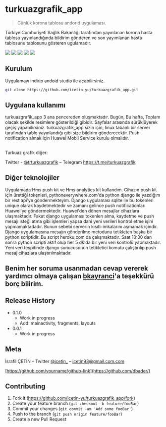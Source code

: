 # turkuazgrafik_app
> Günlük korona tablosu andorid uygulaması.



Türkiye Cumhuriyeti Sağlık Bakanlığı tarafından yayınlanan korona hasta tablosu yayınlandığında bildirim gönderen ve son yayımlanan hasta tablosunu tablosunu gösteren ugulamadır. 

![](covidapp_1.png) ![](covidapp_2.png) ![](covidapp_3.png) ![](covidapp_4.png) ![](covidapp_5.png)

## Kurulum

Uygulamayı indirip andoid studio ile açabilirsiniz.
```sh
git clone https://github.com/icetin-yu/turkuazgrafik_app.git
```


## Uygulana kullanımı

turkuazgrafik_app 3 ana pencereden oluşmaktadır. Bugün, Bu hafta, Toplam olacak şekilde resimlere gösterildiği gibidir. Sayfalar arasında sürüklüyerek geçiş yapabilirsiniz.
turkuazgrafik_app sizin için, linux tabanlı bir server tarafından tablo yayınlandığı gibi size bildirim gönderecektir.
Push notification almak için Huawei Mobil Service kurulu olmalıdır.

##
Turkuaz grafik diğer:

Twitter - [@trturkuazgrafik](https://twitter.com/trturkuazgrafik) – Telegram https://t.me/turkuazgrafik


## Diğer teknolojiler
Uygulamada Hms push kit ve Hms analytics kit kullandım. 
Cihazın push kit için ürettiği tokenleri, pythoneverywhere.com'da python django ile yazdığım bir rest api'ye göndermekteyim.
Django uygulaması sqlite ile bu tokenleri unique olarak kaydetmektedir ve zamanı gelince push notificationları Huawei'ye göndermektedir. Huawei'den dönen mesajlar cihazlara ulaşmaktadır.
Fakat django uygulaması tokenlerı alma, kaydetme ve push mesajı isteği atma gibi işlemleri yapsa dahi yeni verileri kontrol etme işini yapmamaktadadır. Bunun sebebi serverın kısıtlı imkalarını aşmamak içindir.
Django uygulamasına mesajın gönderilme metodunu tetikleten başka bir python scriptidir. Bu script heroku.com da çalışmaktadır. Saat 18:30 dan sonra python scripti aktif olup her 5 dk'da bir yeni veri kontrolü yapmaktadır. 
Yeni veri tespitinde django sunucusunun tetikletici komutu çalıştırılıp push mesaj cihazlara ulaştırılmaktadır.  

## Benim her soruma usanmadan cevap vererek yardımcı olmaya çalışan [bkayranci](https://github.com/bkayranci)'a teşekkürü borç bilirim.



## Release History

* 0.1.0
    * Work in progress
    * Add: mainactivity, fragments, layouts
* 0.0.1
    * Work in progress

## Meta

İsrafil ÇETİN – Twitter [@icetin_](https://twitter.com/icetin_) – icetin93@gmail.com.com


[https://github.com/yourname/github-link](https://github.com/dbader/)

## Contributing

1. Fork it (<https://github.com/icetin-yu/turkuazgrafik_app/fork>)
2. Create your feature branch (`git checkout -b feature/fooBar`)
3. Commit your changes (`git commit -am 'Add some fooBar'`)
4. Push to the branch (`git push origin feature/fooBar`)
5. Create a new Pull Request

